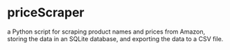 # priceScraper
a Python script for scraping product names and prices from Amazon, storing the data in an SQLite database, and exporting the data to a CSV file. 
